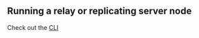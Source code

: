 ## Running a relay or replicating server node 
Check out the [CLI](../packages/server-node/ ':relative') 